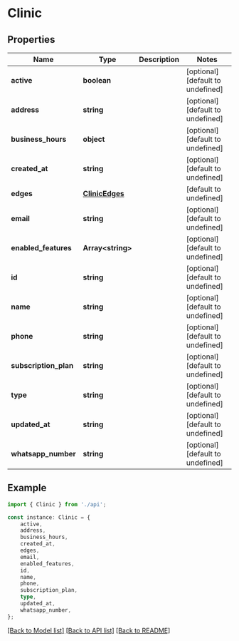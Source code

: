 # Clinic


## Properties

Name | Type | Description | Notes
------------ | ------------- | ------------- | -------------
**active** | **boolean** |  | [optional] [default to undefined]
**address** | **string** |  | [optional] [default to undefined]
**business_hours** | **object** |  | [optional] [default to undefined]
**created_at** | **string** |  | [optional] [default to undefined]
**edges** | [**ClinicEdges**](ClinicEdges.md) |  | [default to undefined]
**email** | **string** |  | [optional] [default to undefined]
**enabled_features** | **Array&lt;string&gt;** |  | [optional] [default to undefined]
**id** | **string** |  | [optional] [default to undefined]
**name** | **string** |  | [optional] [default to undefined]
**phone** | **string** |  | [optional] [default to undefined]
**subscription_plan** | **string** |  | [optional] [default to undefined]
**type** | **string** |  | [optional] [default to undefined]
**updated_at** | **string** |  | [optional] [default to undefined]
**whatsapp_number** | **string** |  | [optional] [default to undefined]

## Example

```typescript
import { Clinic } from './api';

const instance: Clinic = {
    active,
    address,
    business_hours,
    created_at,
    edges,
    email,
    enabled_features,
    id,
    name,
    phone,
    subscription_plan,
    type,
    updated_at,
    whatsapp_number,
};
```

[[Back to Model list]](../README.md#documentation-for-models) [[Back to API list]](../README.md#documentation-for-api-endpoints) [[Back to README]](../README.md)
